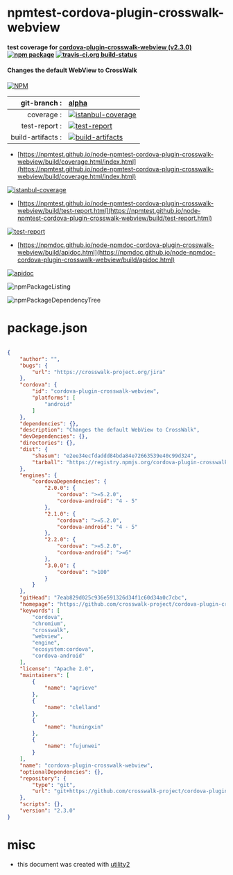 # npmtest-cordova-plugin-crosswalk-webview

#### test coverage for  [cordova-plugin-crosswalk-webview (v2.3.0)](https://github.com/crosswalk-project/cordova-plugin-crosswalk-webview)  [![npm package](https://img.shields.io/npm/v/npmtest-cordova-plugin-crosswalk-webview.svg?style=flat-square)](https://www.npmjs.org/package/npmtest-cordova-plugin-crosswalk-webview) [![travis-ci.org build-status](https://api.travis-ci.org/npmtest/node-npmtest-cordova-plugin-crosswalk-webview.svg)](https://travis-ci.org/npmtest/node-npmtest-cordova-plugin-crosswalk-webview)

#### Changes the default WebView to CrossWalk

[![NPM](https://nodei.co/npm/cordova-plugin-crosswalk-webview.png?downloads=true&downloadRank=true&stars=true)](https://www.npmjs.com/package/cordova-plugin-crosswalk-webview)

| git-branch : | [alpha](https://github.com/npmtest/node-npmtest-cordova-plugin-crosswalk-webview/tree/alpha)|
|--:|:--|
| coverage : | [![istanbul-coverage](https://npmtest.github.io/node-npmtest-cordova-plugin-crosswalk-webview/build/coverage.badge.svg)](https://npmtest.github.io/node-npmtest-cordova-plugin-crosswalk-webview/build/coverage.html/index.html)|
| test-report : | [![test-report](https://npmtest.github.io/node-npmtest-cordova-plugin-crosswalk-webview/build/test-report.badge.svg)](https://npmtest.github.io/node-npmtest-cordova-plugin-crosswalk-webview/build/test-report.html)|
| build-artifacts : | [![build-artifacts](https://npmtest.github.io/node-npmtest-cordova-plugin-crosswalk-webview/glyphicons_144_folder_open.png)](https://github.com/npmtest/node-npmtest-cordova-plugin-crosswalk-webview/tree/gh-pages/build)|

- [https://npmtest.github.io/node-npmtest-cordova-plugin-crosswalk-webview/build/coverage.html/index.html](https://npmtest.github.io/node-npmtest-cordova-plugin-crosswalk-webview/build/coverage.html/index.html)

[![istanbul-coverage](https://npmtest.github.io/node-npmtest-cordova-plugin-crosswalk-webview/build/screenCapture.buildCi.browser.%252Ftmp%252Fbuild%252Fcoverage.lib.html.png)](https://npmtest.github.io/node-npmtest-cordova-plugin-crosswalk-webview/build/coverage.html/index.html)

- [https://npmtest.github.io/node-npmtest-cordova-plugin-crosswalk-webview/build/test-report.html](https://npmtest.github.io/node-npmtest-cordova-plugin-crosswalk-webview/build/test-report.html)

[![test-report](https://npmtest.github.io/node-npmtest-cordova-plugin-crosswalk-webview/build/screenCapture.buildCi.browser.%252Ftmp%252Fbuild%252Ftest-report.html.png)](https://npmtest.github.io/node-npmtest-cordova-plugin-crosswalk-webview/build/test-report.html)

- [https://npmdoc.github.io/node-npmdoc-cordova-plugin-crosswalk-webview/build/apidoc.html](https://npmdoc.github.io/node-npmdoc-cordova-plugin-crosswalk-webview/build/apidoc.html)

[![apidoc](https://npmdoc.github.io/node-npmdoc-cordova-plugin-crosswalk-webview/build/screenCapture.buildCi.browser.%252Ftmp%252Fbuild%252Fapidoc.html.png)](https://npmdoc.github.io/node-npmdoc-cordova-plugin-crosswalk-webview/build/apidoc.html)

![npmPackageListing](https://npmtest.github.io/node-npmtest-cordova-plugin-crosswalk-webview/build/screenCapture.npmPackageListing.svg)

![npmPackageDependencyTree](https://npmtest.github.io/node-npmtest-cordova-plugin-crosswalk-webview/build/screenCapture.npmPackageDependencyTree.svg)



# package.json

```json

{
    "author": "",
    "bugs": {
        "url": "https://crosswalk-project.org/jira"
    },
    "cordova": {
        "id": "cordova-plugin-crosswalk-webview",
        "platforms": [
            "android"
        ]
    },
    "dependencies": {},
    "description": "Changes the default WebView to CrossWalk",
    "devDependencies": {},
    "directories": {},
    "dist": {
        "shasum": "e2ee34ecfdaddd84bda84e72663539e40c99d324",
        "tarball": "https://registry.npmjs.org/cordova-plugin-crosswalk-webview/-/cordova-plugin-crosswalk-webview-2.3.0.tgz"
    },
    "engines": {
        "cordovaDependencies": {
            "2.0.0": {
                "cordova": ">=5.2.0",
                "cordova-android": "4 - 5"
            },
            "2.1.0": {
                "cordova": ">=5.2.0",
                "cordova-android": "4 - 5"
            },
            "2.2.0": {
                "cordova": ">=5.2.0",
                "cordova-android": ">=6"
            },
            "3.0.0": {
                "cordova": ">100"
            }
        }
    },
    "gitHead": "7eab829d025c936e591326d34f1c60d34a0c7cbc",
    "homepage": "https://github.com/crosswalk-project/cordova-plugin-crosswalk-webview",
    "keywords": [
        "cordova",
        "chromium",
        "crosswalk",
        "webview",
        "engine",
        "ecosystem:cordova",
        "cordova-android"
    ],
    "license": "Apache 2.0",
    "maintainers": [
        {
            "name": "agrieve"
        },
        {
            "name": "clelland"
        },
        {
            "name": "huningxin"
        },
        {
            "name": "fujunwei"
        }
    ],
    "name": "cordova-plugin-crosswalk-webview",
    "optionalDependencies": {},
    "repository": {
        "type": "git",
        "url": "git+https://github.com/crosswalk-project/cordova-plugin-crosswalk-webview.git"
    },
    "scripts": {},
    "version": "2.3.0"
}
```



# misc
- this document was created with [utility2](https://github.com/kaizhu256/node-utility2)
